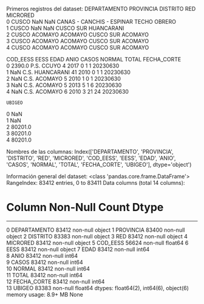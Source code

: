 Primeros registros del dataset:
  DEPARTAMENTO PROVINCIA DISTRITO                        RED      MICRORED  \
0        CUSCO       NaN      NaN  CANAS - CANCHIS - ESPINAR  TECHO OBRERO   
1        CUSCO       NaN      NaN                  CUSCO SUR    HUANCARANI   
2        CUSCO   ACOMAYO  ACOMAYO                  CUSCO SUR       ACOMAYO   
3        CUSCO   ACOMAYO  ACOMAYO                  CUSCO SUR       ACOMAYO   
4        CUSCO   ACOMAYO  ACOMAYO                  CUSCO SUR       ACOMAYO   

   COD_EESS             EESS  EDAD  ANIO  CASOS  NORMAL  TOTAL  FECHA_CORTE  \
0    2390.0       P.S. CCUYO     4  2017      0       1      1     20230630   
1       NaN  C.S. HUANCARANI    41  2010      0       1      1     20230630   
2       NaN     C.S. ACOMAYO     5  2010      1       0      1     20230630   
3       NaN     C.S. ACOMAYO     5  2013      5       1      6     20230630   
4       NaN     C.S. ACOMAYO     6  2010      3      21     24     20230630   

    UBIGEO  
0      NaN  
1      NaN  
2  80201.0  
3  80201.0  
4  80201.0  

Nombres de las columnas:
Index(['DEPARTAMENTO', 'PROVINCIA', 'DISTRITO', 'RED', 'MICRORED', 'COD_EESS',
       'EESS', 'EDAD', 'ANIO', 'CASOS', 'NORMAL', 'TOTAL', 'FECHA_CORTE',
       'UBIGEO'],
      dtype='object')

Información general del dataset:
<class 'pandas.core.frame.DataFrame'>
RangeIndex: 83412 entries, 0 to 83411
Data columns (total 14 columns):
 #   Column        Non-Null Count  Dtype  
---  ------        --------------  -----  
 0   DEPARTAMENTO  83412 non-null  object 
 1   PROVINCIA     83400 non-null  object 
 2   DISTRITO      83383 non-null  object 
 3   RED           83412 non-null  object 
 4   MICRORED      83412 non-null  object 
 5   COD_EESS      56624 non-null  float64
 6   EESS          83412 non-null  object 
 7   EDAD          83412 non-null  int64  
 8   ANIO          83412 non-null  int64  
 9   CASOS         83412 non-null  int64  
 10  NORMAL        83412 non-null  int64  
 11  TOTAL         83412 non-null  int64  
 12  FECHA_CORTE   83412 non-null  int64  
 13  UBIGEO        83383 non-null  float64
dtypes: float64(2), int64(6), object(6)
memory usage: 8.9+ MB
None

